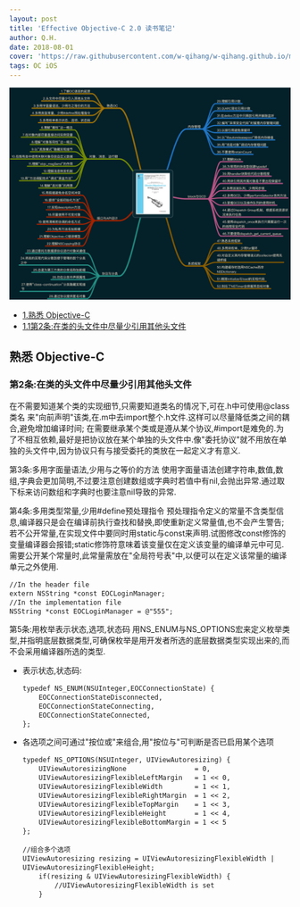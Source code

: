 ```yaml
---
layout: post
title: 'Effective Objective-C 2.0 读书笔记'
author: Q.H.
date: 2018-08-01
cover: 'https://raw.githubusercontent.com/w-qihang/w-qihang.github.io/master/_posts/imgs/effectiveOC.png'
tags: OC iOS 
---
```

![](https://raw.githubusercontent.com/w-qihang/w-qihang.github.io/master/_posts/imgs/effectiveoc_contents.png)

* [1.熟悉 Objective-C](#1)
* [1.1第2条:在类的头文件中尽量少引用其他头文件](#1.1)


<h2 id="1">熟悉 Objective-C</h2>
<h3 id="1.1">第2条:在类的头文件中尽量少引用其他头文件</h3>
在不需要知道某个类的实现细节,只需要知道类名的情况下,可在.h中可使用@class 类名 来"向前声明"该类,在.m中去import整个.h文件.这样可以尽量降低类之间的耦合,避免增加编译时间;
在需要继承某个类或是遵从某个协议,#import是难免的.为了不相互依赖,最好是把协议放在某个单独的头文件中.像"委托协议"就不用放在单独的头文件中,因为协议只有与接受委托的类放在一起定义才有意义.

第3条:多用字面量语法,少用与之等价的方法
使用字面量语法创建字符串,数值,数组,字典会更加简明,不过要注意创建数组或字典时若值中有nil,会抛出异常.通过取下标来访问数组和字典时也要注意nil导致的异常.

第4条:多用类型常量,少用#define预处理指令
预处理指令定义的常量不含类型信息,编译器只是会在编译前执行查找和替换,即使重新定义常量值,也不会产生警告;
若不公开常量,在实现文件中要同时用static与const来声明.试图修改const修饰的变量编译器会报错;static修饰符意味着该变量仅在定义该变量的编译单元中可见.
需要公开某个常量时,此常量需放在"全局符号表"中,以便可以在定义该常量的编译单元之外使用.
```
//In the header file
extern NSString *const EOCLoginManager; 
//In the implementation file
NSString *const EOCLoginManager = @"555";
```
第5条:用枚举表示状态,选项,状态码
用NS_ENUM与NS_OPTIONS宏来定义枚举类型,并指明底层数据类型,可确保枚举是用开发者所选的底层数据类型实现出来的,而不会采用编译器所选的类型.
+ 表示状态,状态码:
    ```
    typedef NS_ENUM(NSUInteger,EOCConnectionState) {
        EOCConnectionStateDisconnected,
        EOCConnectionStateConnecting,
        EOCConnectionStateConnected,
    };
    ```
+ 各选项之间可通过"按位或"来组合,用"按位与"可判断是否已启用某个选项
    ```
    typedef NS_OPTIONS(NSUInteger, UIViewAutoresizing) {
        UIViewAutoresizingNone                 = 0,
        UIViewAutoresizingFlexibleLeftMargin   = 1 << 0,
        UIViewAutoresizingFlexibleWidth        = 1 << 1,
        UIViewAutoresizingFlexibleRightMargin  = 1 << 2,
        UIViewAutoresizingFlexibleTopMargin    = 1 << 3,
        UIViewAutoresizingFlexibleHeight       = 1 << 4,
        UIViewAutoresizingFlexibleBottomMargin = 1 << 5
    };

    //组合多个选项
    UIViewAutoresizing resizing = UIViewAutoresizingFlexibleWidth | UIViewAutoresizingFlexibleHeight;
        if(resizing & UIViewAutoresizingFlexibleWidth) {
            //UIViewAutoresizingFlexibleWidth is set
        }
    ```